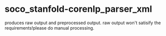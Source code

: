 # soco_stanfold-corenlp_parser_xml
produces raw output and preprocessed output.
raw output won't satisify the requirements!please do manual processing.
